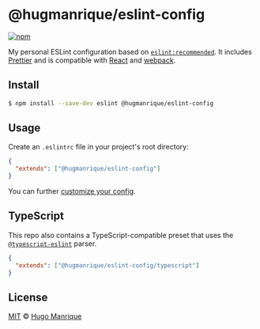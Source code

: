 # @hugmanrique/eslint-config

[![npm][npm]][npm-url]

My personal ESLint configuration based on [`eslint:recommended`](https://eslint.org/docs/rules/).
It includes [Prettier](https://prettier.io/) and is compatible with [React](https://reactjs.org/) and [webpack](https://webpack.js.org/).

## Install

```bash
$ npm install --save-dev eslint @hugmanrique/eslint-config
```

## Usage

Create an `.eslintrc` file in your project's root directory:

```json
{
  "extends": ["@hugmanrique/eslint-config"]
}
```

You can further [customize your config](https://eslint.org/docs/user-guide/configuring).

## TypeScript

This repo also contains a TypeScript-compatible preset that uses the [`@typescript-eslint`](https://github.com/typescript-eslint/typescript-eslint/) parser.

```json
{
  "extends": ["@hugmanrique/eslint-config/typescript"]
}
```

## License

[MIT](LICENSE) &copy; [Hugo Manrique](https://hugmanrique.me)

[npm]: https://img.shields.io/npm/v/@hugmanrique/eslint-config.svg
[npm-url]: https://npmjs.com/package/@hugmanrique/eslint-config